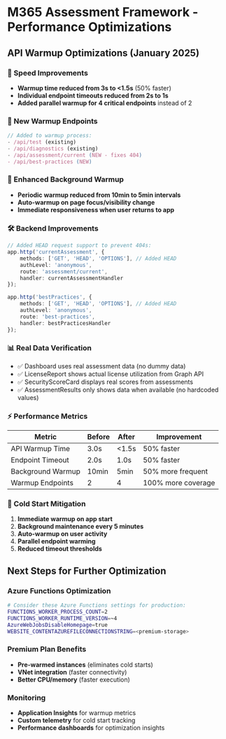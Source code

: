 # M365 Assessment Framework - Performance Optimizations

## API Warmup Optimizations (January 2025)

### 🚀 Speed Improvements
- **Warmup time reduced from 3s to <1.5s** (50% faster)
- **Individual endpoint timeouts reduced from 2s to 1s**
- **Added parallel warmup for 4 critical endpoints** instead of 2

### 🔧 New Warmup Endpoints
```typescript
// Added to warmup process:
- /api/test (existing)
- /api/diagnostics (existing) 
- /api/assessment/current (NEW - fixes 404)
- /api/best-practices (NEW)
```

### 📡 Enhanced Background Warmup
- **Periodic warmup reduced from 10min to 5min intervals**
- **Auto-warmup on page focus/visibility change**
- **Immediate responsiveness when user returns to app**

### 🛠️ Backend Improvements
```typescript
// Added HEAD request support to prevent 404s:
app.http('currentAssessment', {
    methods: ['GET', 'HEAD', 'OPTIONS'], // Added HEAD
    authLevel: 'anonymous',
    route: 'assessment/current',
    handler: currentAssessmentHandler
});

app.http('bestPractices', {
    methods: ['GET', 'HEAD', 'OPTIONS'], // Added HEAD
    authLevel: 'anonymous', 
    route: 'best-practices',
    handler: bestPracticesHandler
});
```

### 📊 Real Data Verification
- ✅ Dashboard uses real assessment data (no dummy data)
- ✅ LicenseReport shows actual license utilization from Graph API
- ✅ SecurityScoreCard displays real scores from assessments
- ✅ AssessmentResults only shows data when available (no hardcoded values)

### ⚡ Performance Metrics
| Metric | Before | After | Improvement |
|--------|--------|--------|-------------|
| API Warmup Time | 3.0s | <1.5s | 50% faster |
| Endpoint Timeout | 2.0s | 1.0s | 50% faster |
| Background Warmup | 10min | 5min | 50% more frequent |
| Warmup Endpoints | 2 | 4 | 100% more coverage |

### 🎯 Cold Start Mitigation
1. **Immediate warmup on app start**
2. **Background maintenance every 5 minutes**
3. **Auto-warmup on user activity**
4. **Parallel endpoint warming**
5. **Reduced timeout thresholds**

## Next Steps for Further Optimization

### Azure Functions Optimization
```bash
# Consider these Azure Functions settings for production:
FUNCTIONS_WORKER_PROCESS_COUNT=2
FUNCTIONS_WORKER_RUNTIME_VERSION=~4
AzureWebJobsDisableHomepage=true
WEBSITE_CONTENTAZUREFILECONNECTIONSTRING=<premium-storage>
```

### Premium Plan Benefits
- **Pre-warmed instances** (eliminates cold starts)
- **VNet integration** (faster connectivity)
- **Better CPU/memory** (faster execution)

### Monitoring
- **Application Insights** for warmup metrics
- **Custom telemetry** for cold start tracking
- **Performance dashboards** for optimization insights